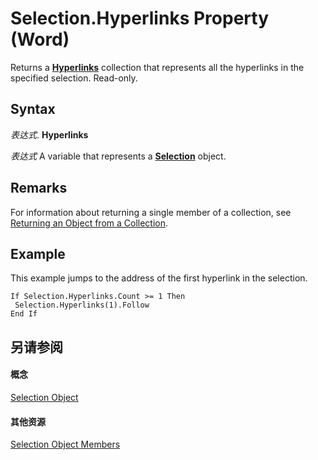 
# Selection.Hyperlinks Property (Word)

Returns a  **[Hyperlinks](25801753-737f-9219-6a14-6531eb2ca699.md)** collection that represents all the hyperlinks in the specified selection. Read-only.


## Syntax

 _表达式_. **Hyperlinks**

 _表达式_ A variable that represents a **[Selection](7b574a91-c33e-ecfd-6783-6b7528b2ed8f.md)** object.


## Remarks

For information about returning a single member of a collection, see [Returning an Object from a Collection](28f76384-f495-9640-a7c8-10ada3fac727.md).


## Example

This example jumps to the address of the first hyperlink in the selection.


```
If Selection.Hyperlinks.Count >= 1 Then 
 Selection.Hyperlinks(1).Follow 
End If
```


## 另请参阅


#### 概念


[Selection Object](7b574a91-c33e-ecfd-6783-6b7528b2ed8f.md)
#### 其他资源


[Selection Object Members](http://msdn.microsoft.com/library/71e67a43-d40a-ad9a-8ef2-c5c487733e0d%28Office.15%29.aspx)